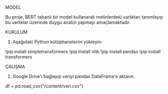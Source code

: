 MODEL

Bu proje, BERT tabanlı bir model kullanarak metinlerdeki varlıkları tanımlayıp bu varlıklar üzerinde duygu analizi yapmayı amaçlamaktadır. 

KURULUM

1. Aşağıdaki Python kütüphanelerini yükleyin:

!pip install simpletransformers
!pip install nltk
!pip install pandas
!pip install transformers

ÇALIŞMA 

1. Google Drive'ı bağlayıp veriyi pandas DataFrame'e aktarın.

df = pd.read_csv("/content/veri.csv")
